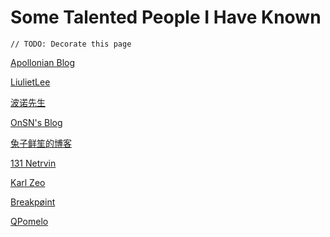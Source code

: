 # Some Talented People I Have Known 

```
// TODO: Decorate this page
```

[Apollonian Blog](https://apollozhu.github.io)

[LiulietLee](https://space.bilibili.com/4056345)

[波诺先生](http://shallweitalk.com)

[OnSN's Blog](https://onsn.tk)

[兔子鲜笙的博客](https://blog.tuzi.moe)

[131 Netrvin](https://131.re)

[Karl Zeo](https://mikulove.com/)

[Breakpøint](https://isaacxen.github.io/)

[QPomelo](https://qpomelo.app)
